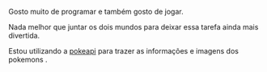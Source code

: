 Gosto muito de programar e também gosto de jogar.

Nada melhor que juntar os dois mundos para deixar essa tarefa ainda mais divertida.

Estou utilizando a [pokeapi](https://pokeapi.co/) para trazer as informações e imagens dos pokemons .
